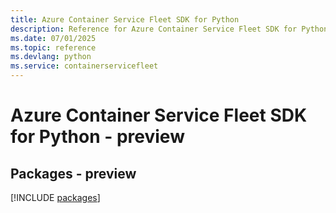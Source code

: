 ```yaml
---
title: Azure Container Service Fleet SDK for Python
description: Reference for Azure Container Service Fleet SDK for Python
ms.date: 07/01/2025
ms.topic: reference
ms.devlang: python
ms.service: containerservicefleet
---
```

# Azure Container Service Fleet SDK for Python - preview
## Packages - preview
[!INCLUDE [packages](container-service-fleet-index.md)]